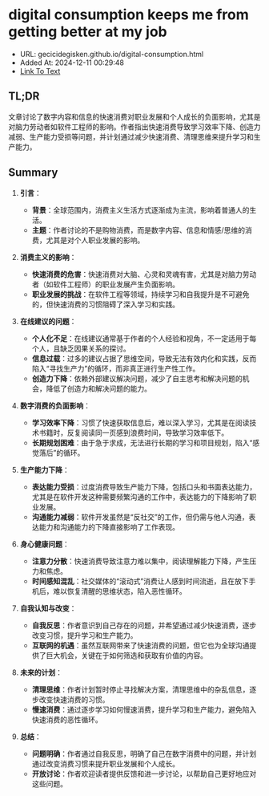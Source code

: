 # digital consumption keeps me from getting better at my job
- URL: gecicidegisken.github.io/digital-consumption.html
- Added At: 2024-12-11 00:29:48
- [Link To Text](2024-12-11-digital-consumption-keeps-me-from-getting-better-at-my-job_raw.md)

## TL;DR
文章讨论了数字内容和信息的快速消费对职业发展和个人成长的负面影响，尤其是对脑力劳动者如软件工程师的影响。作者指出快速消费导致学习效率下降、创造力减弱、生产能力受损等问题，并计划通过减少快速消费、清理思维来提升学习和生产能力。

## Summary
1. **引言**：
   - **背景**：全球范围内，消费主义生活方式逐渐成为主流，影响着普通人的生活。
   - **主题**：作者讨论的不是购物消费，而是数字内容、信息和情感/思维的消费，尤其是对个人职业发展的影响。

2. **消费主义的影响**：
   - **快速消费的危害**：快速消费对大脑、心灵和灵魂有害，尤其是对脑力劳动者（如软件工程师）的职业发展产生负面影响。
   - **职业发展的挑战**：在软件工程等领域，持续学习和自我提升是不可避免的，但快速消费的习惯阻碍了深入学习和实践。

3. **在线建议的问题**：
   - **个人化不足**：在线建议通常基于作者的个人经验和视角，不一定适用于每个人，且缺乏因果关系的探讨。
   - **信息过载**：过多的建议占据了思维空间，导致无法有效内化和实践，反而陷入“寻找生产力”的循环，而非真正进行生产性工作。
   - **创造力下降**：依赖外部建议解决问题，减少了自主思考和解决问题的机会，降低了创造力和解决问题的能力。

4. **数字消费的负面影响**：
   - **学习效率下降**：习惯了快速获取信息后，难以深入学习，尤其是在阅读技术书籍时，反复阅读同一页感到浪费时间，导致学习效率低下。
   - **长期规划困难**：由于急于求成，无法进行长期的学习和项目规划，陷入“感觉落后”的循环。

5. **生产能力下降**：
   - **表达能力受损**：过度消费导致生产能力下降，包括口头和书面表达能力，尤其是在软件开发这种需要频繁沟通的工作中，表达能力的下降影响了职业发展。
   - **沟通能力减弱**：软件开发虽然是“反社交”的工作，但仍需与他人沟通，表达能力和沟通能力的下降直接影响了工作表现。

6. **身心健康问题**：
   - **注意力分散**：快速消费导致注意力难以集中，阅读理解能力下降，产生压力和焦虑。
   - **时间感知混乱**：社交媒体的“滚动式”消费让人感到时间流逝，且在放下手机后，难以恢复清醒的思维状态，陷入恶性循环。

7. **自我认知与改变**：
   - **自我反思**：作者意识到自己存在的问题，并希望通过减少快速消费，逐步改变习惯，提升学习和生产能力。
   - **互联网的机遇**：虽然互联网带来了快速消费的问题，但它也为全球沟通提供了巨大机会，关键在于如何筛选和获取有价值的内容。

8. **未来的计划**：
   - **清理思维**：作者计划暂时停止寻找解决方案，清理思维中的杂乱信息，逐步改变快速消费的习惯。
   - **慢速消费**：通过逐步学习如何慢速消费，提升学习和生产能力，避免陷入快速消费的恶性循环。

9. **总结**：
   - **问题明确**：作者通过自我反思，明确了自己在数字消费中的问题，并计划通过改变消费习惯来提升职业发展和个人成长。
   - **开放讨论**：作者欢迎读者提供反馈和进一步讨论，以帮助自己更好地应对这些问题。
